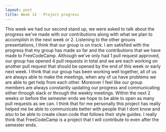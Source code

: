 ```yaml
---
layout: post
title: Week 14 - Project progress
---
```


This week we had our second stand up, we were asked to talk about the progress we've made with our contributions along with what we plan to accomplish in the next week or 2. Listening to the other grouos presentations, I think that our group is on track. I am satisfied with the progress that my group has made so far and the contributions that we have made to FreeCodeCamp. Although we've only had 1 pull request approved, our group has opened 4 pull requests in total and we are each working on another pull request that should be opened by the end of this week or early next week. I think that our group has been working well together, all of us are always able to make the meetings, when any of us have problems we are able to get help from each other. Moreover I feel like our group members are always constantly updating our progress and communicating either through slack or through the weekly meetings. Within the next 2 weeks or before the semester ends we hope to be able to open as many pull requests as we can. I think that for me personally this project has really helped me be able to communicate better with people that I dont know and also to be able to create clean code that follows their style guides. I really think that FreeCodeCamp is a project that I will contribute to even after the semester ends. 
